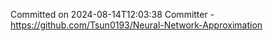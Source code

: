 Committed on 2024-08-14T12:03:38 
Committer - https://github.com/Tsun0193/Neural-Network-Approximation